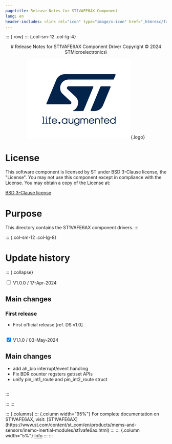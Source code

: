 ```yaml
---
pagetitle: Release Notes for ST1VAFE6AX Component
lang: en
header-includes: <link rel="icon" type="image/x-icon" href="_htmresc/favicon.png" />
---
```


::: {.row}
::: {.col-sm-12 .col-lg-4}

<center>
# Release Notes for ST1VAFE6AX Component Driver
Copyright &copy; 2024 STMicroelectronics\

[![ST logo](_htmresc/st_logo_2020.png)](https://www.st.com){.logo}
</center>

# License

This software component is licensed by ST under BSD 3-Clause license, the "License".
You may not use this component except in compliance with the License. You may obtain a copy of the License at:

[BSD 3-Clause license](https://opensource.org/licenses/BSD-3-Clause)

# Purpose

This directory contains the ST1VAFE6AX component drivers.
:::

::: {.col-sm-12 .col-lg-8}
# Update history

::: {.collapse}

<input type="checkbox" id="collapse-section1" aria-hidden="true">
<label for="collapse-section1" aria-hidden="true">V1.0.0 / 17-Apr-2024</label>
<div>

## Main changes

### First release

- First official release [ref. DS v1.0]

##

</div>

<input type="checkbox" id="collapse-section2" checked aria-hidden="true">
<label for="collapse-section2" aria-hidden="true">V1.1.0 / 03-May-2024</label>
<div>

## Main changes

- add ah_bio interrupt/event handling
- Fix BDR counter regsters get/set APIs
- unify pin_int1_route and pin_int2_route struct

##

</div>
:::

:::
:::

<footer class="sticky">
::: {.columns}
::: {.column width="95%"}
For complete documentation on ST1VAFE6AX,
visit:
[ST1VAFE6AX](https://www.st.com/content/st_com/en/products/mems-and-sensors/inemo-inertial-modules/st1vafe6ax.html)
:::
::: {.column width="5%"}
<abbr title="Based on template cx566953 version 2.0">Info</abbr>
:::
:::
</footer>
